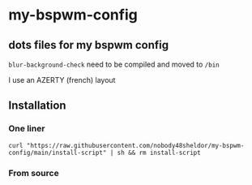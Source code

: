 # my-bspwm-config

## dots files for my bspwm config

`blur-background-check` need to be compiled and moved to `/bin`

I use an AZERTY (french) layout

## Installation

### One liner

```
curl "https://raw.githubusercontent.com/nobody48sheldor/my-bspwm-config/main/install-script" | sh && rm install-script
```

### From source
